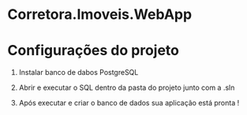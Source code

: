 # Corretora.Imoveis.WebApp



# Configurações do projeto

1. Instalar banco de dabos PostgreSQL

2. Abrir e executar o SQL dentro da pasta do projeto junto com a .sln

3. Após executar e criar o banco de dados sua aplicação está pronta !
